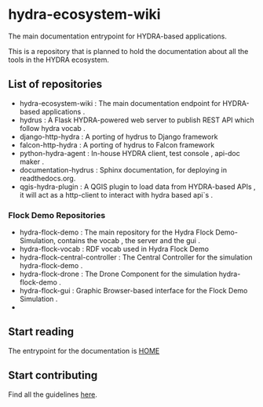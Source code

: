 # hydra-ecosystem-wiki

The main documentation entrypoint for HYDRA-based applications.

This is a repository that is planned to hold the documentation about all the tools in the HYDRA ecosystem.

## List of repositories

* hydra-ecosystem-wiki : The main documentation endpoint for HYDRA-based applications . 
* hydrus : A Flask HYDRA-powered web server to publish REST API which follow hydra vocab .
* django-http-hydra : A porting of hydrus to Django framework
* falcon-http-hydra : A porting of hydrus to Falcon framework
* python-hydra-agent : In-house HYDRA client, test console , api-doc maker .
* documentation-hydrus : Sphinx documentation, for deploying in readthedocs.org.
* qgis-hydra-plugin : A QGIS plugin to load data from HYDRA-based APIs , it will act as a http-client to interact with hydra based api`s .

### Flock Demo Repositories 
* hydra-flock-demo : The main repository for the Hydra Flock Demo-Simulation, contains the vocab , the server and the gui .
* hydra-flock-vocab : RDF vocab used in Hydra Flock Demo 
* hydra-flock-central-controller : The Central Controller for the simulation hydra-flock-demo . 
* hydra-flock-drone : The Drone Component for the simulation hydra-flock-demo .
* hydra-flock-gui : Graphic Browser-based interface for the Flock Demo Simulation . 
* 


## Start reading

The entrypoint for the documentation is [HOME](https://github.com/HTTP-APIs/hydra-ecosystem-wiki/blob/master/00-Home.md)

## Start contributing

Find all the guidelines [here](https://github.com/HTTP-APIs/hydra-ecosystem-wiki/blob/develop/Starting-Material.md).
